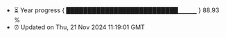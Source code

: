 - ⏳ Year progress { ██████████████████████████▁▁▁▁ } 88.93 %
- ⏰ Updated on Thu, 21 Nov 2024 11:19:01 GMT


